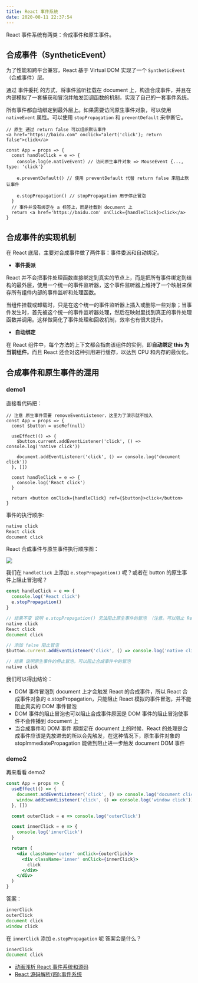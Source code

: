 ```yaml
---
title: React 事件系统
date: 2020-08-11 22:37:54
---
```


React 事件系统有两类：合成事件和原生事件。

## 合成事件（SyntheticEvent）

为了性能和跨平台兼容，React 基于 Virtual DOM 实现了一个 `SyntheticEvent` （合成事件）层。

通过 <span class='orange'>事件委托</span> 的方式，将事件监听挂载在 document 上，构造合成事件，并且在内部模拟了一套捕获和冒泡并触发回调函数的机制，实现了自己的一套事件系统。

所有事件都自动绑定到最外层上。如果需要访问原生事件对象，可以使用 `nativeEvent` 属性。可以使用 `stopPropagation` 和 `preventDefault` 来中断它。

```JSX
// 原生 通过 return false 可以组织默认事件
<a href="https://baidu.com" onclick="alert('click'); return false">click</a>

const App = props => {
  const handleClick = e => {
    console.log(e.nativeEvent) // 访问原生事件对象 => MouseEvent {..., type: 'click'}

    e.preventDefault() // 使用 preventDefault 代替 return false 来阻止默认事件

    e.stopPropagation() // stopPropagation 用于停止冒泡
  }
  // 事件并没有绑定在 a 标签上，而是挂载到 document 上
  return <a href='https://baidu.com' onClick={handleClick}>click</a>
}
```

## 合成事件的实现机制

在 React 底层，主要对合成事件做了两件事：事件委派和自动绑定。

- **事件委派**

React 并不会把事件处理函数直接绑定到真实的节点上，而是把所有事件绑定到结构的最外层，使用一个统一的事件监听器，这个事件监听器上维持了一个映射来保存所有组件内部的事件监听和处理函数。

当组件挂载或卸载时，只是在这个统一的事件监听器上插入或删除一些对象；当事件发生时，首先被这个统一的事件监听器处理，然后在映射里找到真正的事件处理函数并调用。这样做简化了事件处理和回收机制，效率也有很大提升。

- **自动绑定**

在 React 组件中，每个方法的上下文都会指向该组件的实例，即**自动绑定 this 为当前组件**。而且 React 还会对这种引用进行缓存，以达到 CPU 和内存的最优化。

## 合成事件和原生事件的混用

### demo1

直接看代码把：

```JSX
// 注意 原生事件需要 removeEventListener，这里为了演示就不加入
const App = props => {
  const $button = useRef(null)

  useEffect(() => {
    $button.current.addEventListener('click', () => console.log('native click'))

    document.addEventListener('click', () => console.log('document click'))
  }, [])

  const handleClick = e => {
    console.log('React click')
  }

  return <button onClick={handleClick} ref={$button}>click</button>
}
```

事件的执行顺序:

```bash
native click
React click
document click
```

React 合成事件与原生事件执行顺序图：

![](https://gitee.com/alvin0216/cdn/raw/master/img/react/events.png)

我们在 `handleClick` 上添加 `e.stopPropagation()` 呢？或者在 button 的原生事件上阻止冒泡呢？

```js
const handleClick = e => {
  console.log('React click')
  e.stopPropagation()
}

// 结果不变 说明 e.stopPropagation() 无法阻止原生事件的冒泡 （注意。可以阻止 React 合成事件中的冒泡）
native click
React click
document click
```

```js
// 添加 false 阻止冒泡
$button.current.addEventListener('click', () => console.log('native click'), false)

// 结果 说明原生事件的停止冒泡，可以阻止合成事件中的冒泡
native click
```

我们可以得出结论：

- DOM 事件冒泡到 document 上才会触发 React 的合成事件，所以 React 合成事件对象的 e.stopPropagation，只能阻止 React 模拟的事件冒泡，并不能阻止真实的 DOM 事件冒泡
- DOM 事件的阻止冒泡也可以阻止合成事件原因是 DOM 事件的阻止冒泡使事件不会传播到 document 上
- 当合成事件和 DOM 事件 都绑定在 document 上的时候，React 的处理是合成事件应该是先放进去的所以会先触发，在这种情况下，原生事件对象的 stopImmediatePropagation 能做到阻止进一步触发 document DOM 事件

### demo2

再来看看 demo2

```jsx
const App = props => {
  useEffect(() => {
    document.addEventListener('click', () => console.log('document click'))
    window.addEventListener('click', () => console.log('window click'))
  }, [])

  const outerClick = e => console.log('outerClick')

  const innerClick = e => {
    console.log('innerClick')
  }

  return (
    <div className='outer' onClick={outerClick}>
      <div className='inner' onClick={innerClick}>
        click
      </div>
    </div>
  )
}
```

答案：

```js
innerClick
outerClick
document click
window click
```

在 `innerClick` 添加 `e.stopPropagation` 呢 答案会是什么？

```js
innerClick
document click
```

- [动画浅析 React 事件系统和源码](https://juejin.im/post/6844903704261312520)
- [React 源码解析(四):事件系统](https://juejin.im/post/6844903538762448910)
